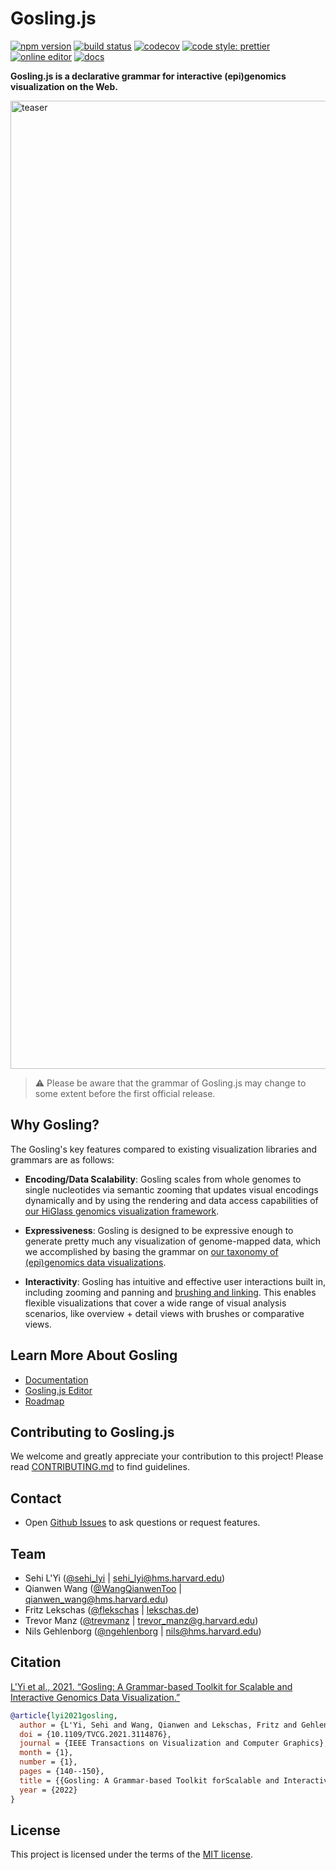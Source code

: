 # Gosling.js

[![npm version](https://img.shields.io/npm/v/gosling.js.svg?style=flat-square)](https://www.npmjs.com/package/gosling.js) [![build status](https://img.shields.io/travis/sehilyi/geminid/master.svg?style=flat-square)](https://travis-ci.com/gosling-lang/gosling.js) [![codecov](https://img.shields.io/codecov/c/github/gosling-lang/gosling.js/master.svg?style=flat-square&?cacheSeconds=60)](https://codecov.io/gh/gosling-lang/gosling.js) [![code style: prettier](https://img.shields.io/badge/code_style-prettier-ff69b4.svg?style=flat-square)](https://github.com/prettier/prettier) [![online editor](https://img.shields.io/badge/demo-online_editor-E08243.svg?style=flat-square)](https://gosling.js.org/) [![docs](https://img.shields.io/badge/docs-📖-57B4E9.svg?style=flat-square)](http://gosling-lang.org/docs/)

**Gosling.js is a declarative grammar for interactive (epi)genomics visualization on the Web.**

<img width="1549" alt="teaser" src="https://user-images.githubusercontent.com/9922882/109852545-e05f3400-7c22-11eb-90f3-7371e4ddeb42.png">

> ⚠️ Please be aware that the grammar of Gosling.js may change to some extent before the first official release.

## Why Gosling?

The Gosling's key features compared to existing visualization libraries and grammars are as follows:

-   **Encoding/Data Scalability**: Gosling scales from whole genomes to single nucleotides via semantic zooming that updates visual encodings dynamically and by using the rendering and data access capabilities of [our HiGlass genomics visualization framework](http://higlass.io/).

-   **Expressiveness**: Gosling is designed to be expressive enough to generate pretty much any visualization of genome-mapped data, which we accomplished by basing the grammar on [our taxonomy of (epi)genomics data visualizations](https://onlinelibrary.wiley.com/doi/full/10.1111/cgf.13727).

-   **Interactivity**: Gosling has intuitive and effective user interactions built in, including zooming and panning and [brushing and linking](https://infovis-wiki.net/wiki/Linking_and_Brushing). This enables flexible visualizations that cover a wide range of visual analysis scenarios, like overview + detail views with brushes or comparative views.

## Learn More About Gosling

-   [Documentation](http://gosling-lang.org/)
-   [Gosling.js Editor](https://gosling.js.org/)
-   [Roadmap](https://github.com/gosling-lang/gosling.js/projects/1)

## Contributing to Gosling.js

We welcome and greatly appreciate your contribution to this project! Please read [CONTRIBUTING.md](/CONTRIBUTING.md) to find guidelines.

## Contact

-   Open [Github Issues](https://github.com/gosling-lang/gosling.js/issues/) to ask questions or request features.

## Team

-   Sehi L'Yi ([@sehi_lyi](https://twitter.com/sehi_lyi) | <sehi_lyi@hms.harvard.edu>)
-   Qianwen Wang ([@WangQianwenToo](https://twitter.com/WangQianwenToo) | <qianwen_wang@hms.harvard.edu>)
-   Fritz Lekschas ([@flekschas](https://twitter.com/flekschas) | [lekschas.de](https://lekschas.de))
-   Trevor Manz ([@trevmanz](https://twitter.com/trevmanz) | <trevor_manz@g.harvard.edu>)
-   Nils Gehlenborg ([@ngehlenborg](https://twitter.com/ngehlenborg) | <nils@hms.harvard.edu>)

## Citation

[L'Yi et al., 2021. “Gosling: A Grammar-based Toolkit for Scalable and Interactive Genomics Data Visualization.”](https://osf.io/6evmb)

```bib
@article{lyi2021gosling,
  author = {L'Yi, Sehi and Wang, Qianwen and Lekschas, Fritz and Gehlenborg, Nils},
  doi = {10.1109/TVCG.2021.3114876},
  journal = {IEEE Transactions on Visualization and Computer Graphics},
  month = {1},
  number = {1},
  pages = {140--150},
  title = {{Gosling: A Grammar-based Toolkit forScalable and Interactive Genomics Data Visualization}},
  year = {2022}
}
```

## License

This project is licensed under the terms of the [MIT license](https://github.com/gosling-lang/gosling.js/blob/master/LICENSE.md).
